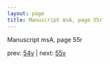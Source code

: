 ```yaml
---
layout: page
title: Manuscript msA, page 55r
---
```


Manuscript msA, page 55r

prev:  [54v](../54v) | next:  [55v](../55v)